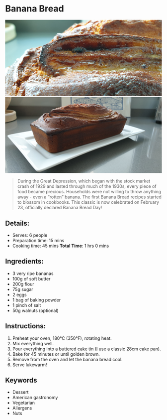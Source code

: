 # Banana Bread

![Banana Bread](https://github.com/anamorph/recettes/blob/main/photos/fr-dessert-banana_bread-01.jpg?raw=true)
![Banana Bread](https://github.com/anamorph/recettes/blob/main/photos/fr-dessert-banana_bread-02.jpg?raw=true)

> During the Great Depression, which began with the stock market crash of 1929 and lasted through much of the 1930s, every piece of food became precious. Households were not willing to throw anything away - even a “rotten” banana. The first Banana Bread recipes started to blossom in cookbooks. This classic is now celebrated on February 23, officially declared Banana Bread Day!

## Details:
* Serves: 6 people
* Preparation time: 15 mins
* Cooking time: 45 mins
**Total Time**: 1 hrs 0 mins

## Ingredients:
* 3 very ripe bananas
* 100g of soft butter
* 200g flour
* 75g sugar
* 2 eggs
* 1 bag of baking powder
* 1 pinch of salt
* 50g walnuts (optional)

## Instructions:
1. Preheat your oven, 180°C (350°F), rotating heat.
1. Mix everything well.
1. Pour everything into a buttered cake tin (I use a classic 28cm cake pan).
1. Bake for 45 minutes or until golden brown.
1. Remove from the oven and let the banana bread cool.
1. Serve lukewarm!

## Keywords
* Dessert
* American gastronomy
* Vegetarian
* Allergens
 * Nuts